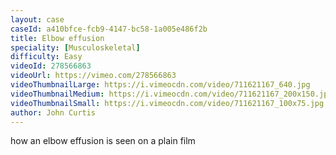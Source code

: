 ```yaml
---
layout: case
caseId: a410bfce-fcb9-4147-bc58-1a005e486f2b
title: Elbow effusion
speciality: [Musculoskeletal]
difficulty: Easy
videoId: 278566863
videoUrl: https://vimeo.com/278566863
videoThumbnailLarge: https://i.vimeocdn.com/video/711621167_640.jpg
videoThumbnailMedium: https://i.vimeocdn.com/video/711621167_200x150.jpg
videoThumbnailSmall: https://i.vimeocdn.com/video/711621167_100x75.jpg
author: John Curtis
---
```


how an elbow effusion is seen on a plain film
